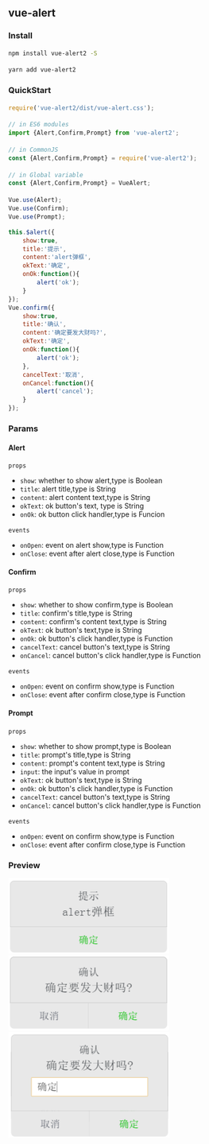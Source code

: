 ## vue-alert

### Install

```bash
npm install vue-alert2 -S

yarn add vue-alert2
```

### QuickStart
```javascript
require('vue-alert2/dist/vue-alert.css');

// in ES6 modules
import {Alert,Confirm,Prompt} from 'vue-alert2';

// in CommonJS
const {Alert,Confirm,Prompt} = require('vue-alert2');

// in Global variable
const {Alert,Confirm,Prompt} = VueAlert;

Vue.use(Alert);
Vue.use(Confirm);
Vue.use(Prompt);
```
```javascript
this.$alert({
    show:true,
    title:'提示',
    content:'alert弹框',
    okText:'确定',
    onOk:function(){
        alert('ok');
    }
});
Vue.confirm({
    show:true,
    title:'确认',
    content:'确定要发大财吗?',
    okText:'确定',
    onOk:function(){
        alert('ok');
    },
    cancelText:'取消',
    onCancel:function(){
        alert('cancel');
    }
});
```

### Params

#### Alert

`props`
- `show`: whether to show alert,type is Boolean
- `title`: alert title,type is String
- `content`: alert content text,type is String
- `okText`: ok button's text, type is String
- `onOk`: ok button click handler,type is Funcion

`events`
- `onOpen`: event on alert show,type is Function
- `onClose`: event after alert close,type is Function

#### Confirm

`props`
- `show`: whether to show confirm,type is Boolean
- `title`: confirm's title,type is String
- `content`: confirm's content text,type is String
- `okText`: ok button's text,type is String
- `onOk`: ok button's click handler,type is Function
- `cancelText`: cancel button's text,type is String
- `onCancel`: cancel button's click handler,type is Function

`events`
- `onOpen`: event on confirm show,type is Function
- `onClose`: event after confirm close,type is Function

#### Prompt

`props`
- `show`: whether to show prompt,type is Boolean
- `title`: prompt's title,type is String
- `content`: prompt's content text,type is String
- `input`: the input's value in prompt
- `okText`: ok button's text,type is String
- `onOk`: ok button's click handler,type is Function
- `cancelText`: cancel button's text,type is String
- `onCancel`: cancel button's click handler,type is Function

`events`
- `onOpen`: event on confirm show,type is Function
- `onClose`: event after confirm close,type is Function

### Preview

![alert image](./doc/alert.png)<br/>
![confirm image](./doc/confirm.png)<br/>
![prompt image](./doc/prompt.png)